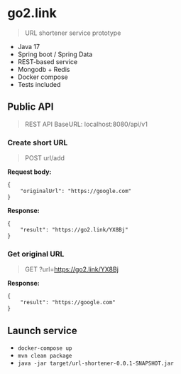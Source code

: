 # go2.link
>  URL shortener service prototype

- Java 17
- Spring boot / Spring Data
- REST-based service
- Mongodb + Redis
- Docker compose
- Tests included

## Public API
> REST API BaseURL: localhost:8080/api/v1
### Create short URL
> POST url/add

**Request body:**

```
{
    "originalUrl": "https://google.com"
}
```

**Response:**

```
{
    "result": "https://go2.link/YX8Bj"
}
```

### Get original URL
> GET ?url=https://go2.link/YX8Bj

**Response:**

```
{
    "result": "https://google.com"
}
```

## Launch service

- `docker-compose up`
- `mvn clean package`
- `java -jar target/url-shortener-0.0.1-SNAPSHOT.jar`